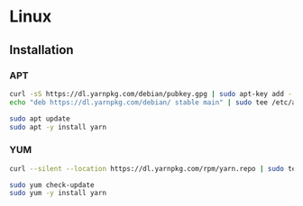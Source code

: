 # Linux

## Installation

### APT

```sh
curl -sS https://dl.yarnpkg.com/debian/pubkey.gpg | sudo apt-key add -
echo "deb https://dl.yarnpkg.com/debian/ stable main" | sudo tee /etc/apt/sources.list.d/yarn.list
```

```sh
sudo apt update
sudo apt -y install yarn
```

### YUM

```sh
curl --silent --location https://dl.yarnpkg.com/rpm/yarn.repo | sudo tee /etc/yum.repos.d/yarn.repo
```

```sh
sudo yum check-update
sudo yum -y install yarn
```
